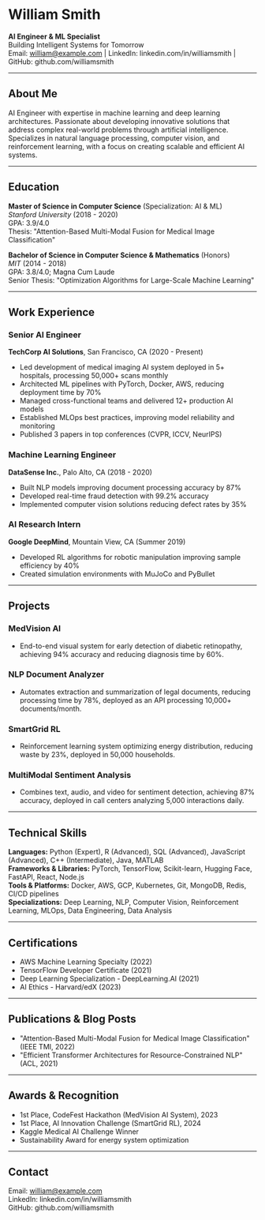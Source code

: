 # William Smith
**AI Engineer & ML Specialist**  
Building Intelligent Systems for Tomorrow  
Email: william@example.com | LinkedIn: linkedin.com/in/williamsmith | GitHub: github.com/williamsmith

---

## About Me
AI Engineer with expertise in machine learning and deep learning architectures. Passionate about developing innovative solutions that address complex real-world problems through artificial intelligence. Specializes in natural language processing, computer vision, and reinforcement learning, with a focus on creating scalable and efficient AI systems.

---

## Education
**Master of Science in Computer Science** (Specialization: AI & ML)  
*Stanford University* (2018 - 2020)  
GPA: 3.9/4.0  
Thesis: "Attention-Based Multi-Modal Fusion for Medical Image Classification"  

**Bachelor of Science in Computer Science & Mathematics** (Honors)  
*MIT* (2014 - 2018)  
GPA: 3.8/4.0; Magna Cum Laude  
Senior Thesis: "Optimization Algorithms for Large-Scale Machine Learning"  

---

## Work Experience
### Senior AI Engineer
**TechCorp AI Solutions**, San Francisco, CA (2020 - Present)  
- Led development of medical imaging AI system deployed in 5+ hospitals, processing 50,000+ scans monthly  
- Architected ML pipelines with PyTorch, Docker, AWS, reducing deployment time by 70%  
- Managed cross-functional teams and delivered 12+ production AI models  
- Established MLOps best practices, improving model reliability and monitoring  
- Published 3 papers in top conferences (CVPR, ICCV, NeurIPS)  

### Machine Learning Engineer
**DataSense Inc.**, Palo Alto, CA (2018 - 2020)  
- Built NLP models improving document processing accuracy by 87%  
- Developed real-time fraud detection with 99.2% accuracy  
- Implemented computer vision solutions reducing defect rates by 35%  

### AI Research Intern
**Google DeepMind**, Mountain View, CA (Summer 2019)  
- Developed RL algorithms for robotic manipulation improving sample efficiency by 40%  
- Created simulation environments with MuJoCo and PyBullet  

---

## Projects
### MedVision AI
- End-to-end visual system for early detection of diabetic retinopathy, achieving 94% accuracy and reducing diagnosis time by 60%.

### NLP Document Analyzer
- Automates extraction and summarization of legal documents, reducing processing time by 78%, deployed as an API processing 10,000+ documents/month.

### SmartGrid RL
- Reinforcement learning system optimizing energy distribution, reducing waste by 23%, deployed in 50,000 households.

### MultiModal Sentiment Analysis
- Combines text, audio, and video for sentiment detection, achieving 87% accuracy, deployed in call centers analyzing 5,000 interactions daily.

---

## Technical Skills
**Languages:** Python (Expert), R (Advanced), SQL (Advanced), JavaScript (Advanced), C++ (Intermediate), Java, MATLAB  
**Frameworks & Libraries:** PyTorch, TensorFlow, Scikit-learn, Hugging Face, FastAPI, React, Node.js  
**Tools & Platforms:** Docker, AWS, GCP, Kubernetes, Git, MongoDB, Redis, CI/CD pipelines  
**Specializations:** Deep Learning, NLP, Computer Vision, Reinforcement Learning, MLOps, Data Engineering, Data Analysis

---

## Certifications
- AWS Machine Learning Specialty (2022)
- TensorFlow Developer Certificate (2021)
- Deep Learning Specialization - DeepLearning.AI (2021)
- AI Ethics - Harvard/edX (2023)

---

## Publications & Blog Posts
- "Attention-Based Multi-Modal Fusion for Medical Image Classification" (IEEE TMI, 2022)  
- "Efficient Transformer Architectures for Resource-Constrained NLP" (ACL, 2021)

---

## Awards & Recognition
- 1st Place, CodeFest Hackathon (MedVision AI System), 2023  
- 1st Place, AI Innovation Challenge (SmartGrid RL), 2024  
- Kaggle Medical AI Challenge Winner  
- Sustainability Award for energy system optimization

---

## Contact
Email: william@example.com  
LinkedIn: linkedin.com/in/williamsmith  
GitHub: github.com/williamsmith